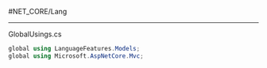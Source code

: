 #NET_CORE/Lang

---

GlobalUsings.cs

```cs
global using LanguageFeatures.Models;
global using Microsoft.AspNetCore.Mvc;
```
